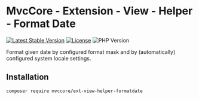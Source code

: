 # MvcCore - Extension - View - Helper - Format Date

[![Latest Stable Version](https://img.shields.io/badge/Stable-v5.1.0-brightgreen.svg?style=plastic)](https://github.com/mvccore/ext-view-helper-formatdate/releases)
[![License](https://img.shields.io/badge/License-BSD%203-brightgreen.svg?style=plastic)](https://mvccore.github.io/docs/mvccore/5.0.0/LICENSE.md)
![PHP Version](https://img.shields.io/badge/PHP->=5.4-brightgreen.svg?style=plastic)

Format given date by configured format mask and by (automatically) configured system locale settings.

## Installation
```shell
composer require mvccore/ext-view-helper-formatdate
```